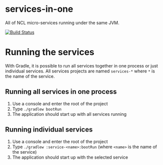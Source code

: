 # services-in-one

All of NCL micro-services running under the same JVM.

[![Build Status]([ci-img])]([ci-lnk])

# Running the services

With Gradle, it is possible to run all services together in one process or just individual services. All services projects are named `services-*` where `*` is the name of the service.

## Running all services in one process

1. Use a console and enter the root of the project
2. Type `./gradlew bootRun`
3. The application should start up with all services running

## Running individual services

1. Use a console and enter the root of the project
2. Type `./gradlew :service-<name>:bootRun` (where `<name>` is the name of the service)
3. The application should start up with the selected service

[ci-img]: https://travis-ci.org/nus-ncl/services-in-one.svg?branch=master
[ci-lnk]: https://travis-ci.org/nus-ncl/services-in-one
